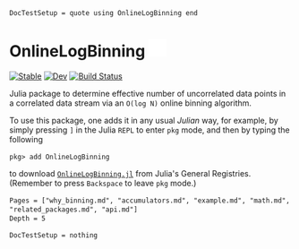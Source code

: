 ```@meta
DocTestSetup = quote using OnlineLogBinning end
```

# OnlineLogBinning [![Github Link](assets/GitHub-Mark-Light-32px.png)](https://github.com/meese-wj/OnlineLogBinning.jl)

[![Stable](https://img.shields.io/badge/docs-stable-blue.svg)](https://meese-wj.github.io/OnlineLogBinning.jl/stable)
[![Dev](https://img.shields.io/badge/docs-dev-blue.svg)](https://meese-wj.github.io/OnlineLogBinning.jl/dev)
[![Build Status](https://github.com/meese-wj/OnlineLogBinning.jl/actions/workflows/CI.yml/badge.svg?branch=main)](https://github.com/meese-wj/OnlineLogBinning.jl/actions/workflows/CI.yml?query=branch%3Amain)

Julia package to determine effective number of uncorrelated data points in a correlated data stream via an `O(log N)` online binning algorithm.

To use this package, one adds it in any usual _Julian_ way, for example, by simply pressing `]` in the Julia `REPL` to enter `pkg` mode, and then by typing the following

```
pkg> add OnlineLogBinning
```

to download [`OnlineLogBinning.jl`](https://github.com/meese-wj/OnlineLogBinning.jl) from Julia's General Registries. (Remember to press `Backspace` to leave `pkg` mode.)

```@contents
Pages = ["why_binning.md", "accumulators.md", "example.md", "math.md", "related_packages.md", "api.md"]
Depth = 5
```

```@meta
DocTestSetup = nothing
```